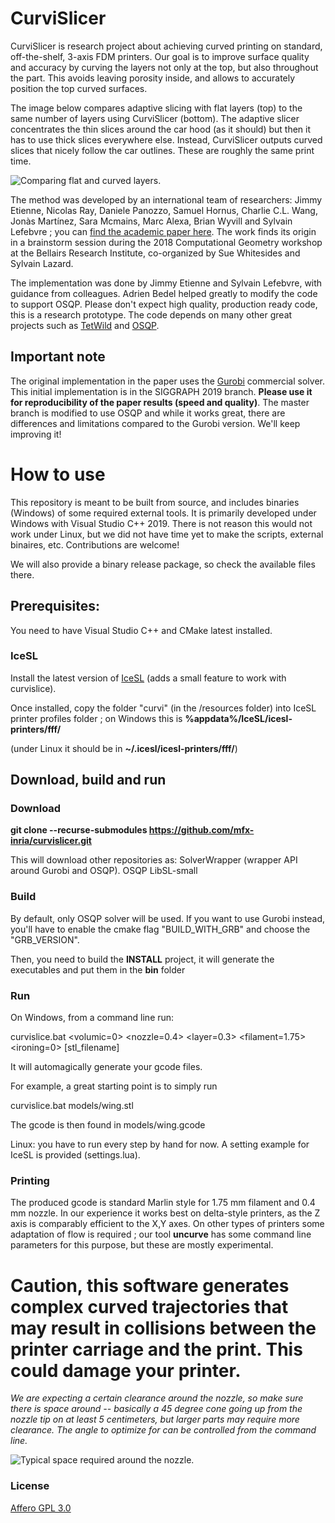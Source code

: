 # CurviSlicer

CurviSlicer is research project about achieving curved printing on standard, off-the-shelf, 3-axis FDM printers. 
Our goal is to improve surface quality and accuracy by curving the layers not only at the top, but also throughout the part. This avoids leaving porosity inside, and allows to accurately position the top curved surfaces. 

The image below compares adaptive slicing with flat layers (top) to the same number of layers using CurviSlicer (bottom). The adaptive slicer concentrates the thin slices around the car hood (as it should) but then it has to use thick slices everywhere else. Instead, CurviSlicer outputs curved slices that nicely follow the car outlines. These are roughly the same print time.

![](https://github.com/mfx-inria/curvislicer/blob/master/resources/car.png "Comparing flat and curved layers.")

The method was developed by an international team of researchers: Jimmy Etienne, Nicolas Ray, Daniele Panozzo, Samuel Hornus, Charlie C.L. Wang, Jonàs Martínez, Sara Mcmains, Marc Alexa, Brian Wyvill and Sylvain Lefebvre ; you can [find the academic paper here](https://hal.archives-ouvertes.fr/hal-02120033/document).
The work finds its origin in a brainstorm session during the 2018 Computational Geometry workshop at the Bellairs Research Institute, co-organized by Sue Whitesides and Sylvain Lazard.

The implementation was done by Jimmy Etienne and Sylvain Lefebvre, with guidance from colleagues. Adrien Bedel helped greatly to modify the code to support OSQP.
Please don't expect high quality, production ready code, this is a research prototype. The code depends on many other great projects such as [TetWild](https://github.com/Yixin-Hu/TetWild) and [OSQP](https://github.com/oxfordcontrol/osqp).

## Important note

The original implementation in the paper uses the [Gurobi](https://www.gurobi.com/) commercial solver. This initial implementation is in the SIGGRAPH 2019 branch. **Please use it for reproducibility of the paper results (speed and quality)**. The master branch is modified to use OSQP and while it works great, there are differences and limitations compared to the Gurobi version. We'll keep improving it!

# How to use

This repository is meant to be built from source, and includes binaries (Windows) of some required external tools. It is primarily developed under Windows with Visual Studio C++ 2019. There is not reason this would not work under Linux, but we did not have time yet to make the scripts, external binaires, etc. Contributions are welcome!

We will also provide a binary release package, so check the available files there.

## Prerequisites:

You need to have Visual Studio C++ and CMake latest installed.

### IceSL

Install the latest version of [IceSL](https://icesl.loria.fr/download/) (adds a small feature to work with curvislice).

Once installed, copy the folder "curvi" (in the /resources folder) into IceSL printer profiles folder ; on Windows this is **%appdata%/IceSL/icesl-printers/fff/**

(under Linux it should be in **~/.icesl/icesl-printers/fff/**)

## Download, build and run

### Download
**git clone --recurse-submodules https://github.com/mfx-inria/curvislicer.git**

This will download other repositories as:
	SolverWrapper (wrapper API around Gurobi and OSQP).
	OSQP
	LibSL-small

### Build

By default, only OSQP solver will be used. If you want to use Gurobi instead, you'll have to enable the cmake flag "BUILD_WITH_GRB" and choose the "GRB_VERSION".

Then, you need to build the **INSTALL** project, it will generate the executables and put them in the **bin** folder

### Run

On Windows, from a command line run:

curvislice.bat <volumic=0> <nozzle=0.4> <layer=0.3> <filament=1.75> <ironing=0> [stl_filename]

It will automagically generate your gcode files.

For example, a great starting point is to simply run

curvislice.bat models/wing.stl

The gcode is then found in models/wing.gcode

Linux: you have to run every step by hand for now. A setting example for IceSL is provided (settings.lua).

### Printing

The produced gcode is standard Marlin style for 1.75 mm filament and 0.4 mm nozzle. In our experience it works best on delta-style printers, as the Z axis is comparably efficient to the X,Y axes. On other types of printers some adaptation of flow is required ; our tool **uncurve** has some command line parameters for this purpose, but these are mostly experimental.

# Caution, this software generates complex curved trajectories that may result in collisions between the printer carriage and the print. This could damage your printer.

*We are expecting a certain clearance around the nozzle, so make sure there is space around -- basically a 45 degree cone going up from the nozzle tip on at least 5 centimeters, but larger parts may require more clearance. The angle to optimize for can be controlled from the command line.*

![](https://github.com/mfx-inria/curvislicer/blob/master/resources/nozzle-clearance.jpg "Typical space required around the nozzle.")

### License

[Affero GPL 3.0](https://www.gnu.org/licenses/agpl-3.0.en.html)

